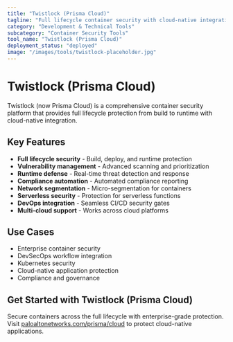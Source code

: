 ```yaml
---
title: "Twistlock (Prisma Cloud)"
tagline: "Full lifecycle container security with cloud-native integration"
category: "Development & Technical Tools"
subcategory: "Container Security Tools"
tool_name: "Twistlock (Prisma Cloud)"
deployment_status: "deployed"
image: "/images/tools/twistlock-placeholder.jpg"
---
```


# Twistlock (Prisma Cloud)

Twistlock (now Prisma Cloud) is a comprehensive container security platform that provides full lifecycle protection from build to runtime with cloud-native integration.

## Key Features

- **Full lifecycle security** - Build, deploy, and runtime protection
- **Vulnerability management** - Advanced scanning and prioritization
- **Runtime defense** - Real-time threat detection and response
- **Compliance automation** - Automated compliance reporting
- **Network segmentation** - Micro-segmentation for containers
- **Serverless security** - Protection for serverless functions
- **DevOps integration** - Seamless CI/CD security gates
- **Multi-cloud support** - Works across cloud platforms

## Use Cases

- Enterprise container security
- DevSecOps workflow integration
- Kubernetes security
- Cloud-native application protection
- Compliance and governance

## Get Started with Twistlock (Prisma Cloud)

Secure containers across the full lifecycle with enterprise-grade protection. Visit [paloaltonetworks.com/prisma/cloud](https://paloaltonetworks.com/prisma/cloud) to protect cloud-native applications.